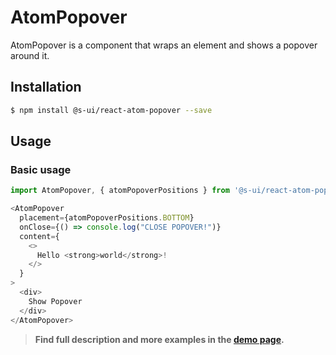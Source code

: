 # AtomPopover

AtomPopover is a component that wraps an element and shows a popover around it.

## Installation

```sh
$ npm install @s-ui/react-atom-popover --save
```

## Usage

### Basic usage
```js
import AtomPopover, { atomPopoverPositions } from '@s-ui/react-atom-popover'

```

```js
<AtomPopover
  placement={atomPopoverPositions.BOTTOM}
  onClose={() => console.log("CLOSE POPOVER!")}
  content={
    <>
      Hello <strong>world</strong>!
    </>
  }
>
  <div>
    Show Popover
  </div>
</AtomPopover>

```


> **Find full description and more examples in the [demo page](https://sui-components.now.sh/workbench/atom/popover/demo).**
